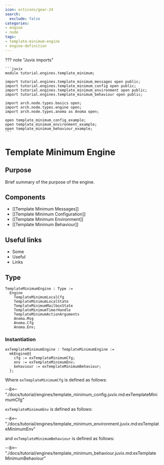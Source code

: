 ```yaml
---
icon: octicons/gear-24
search:
  exclude: false
categories:
- engine
- node
tags:
- template-minimum-engine
- engine-definition
---
```


??? note "Juvix imports"

    ```juvix
    module tutorial.engines.template_minimum;

    import tutorial.engines.template_minimum_messages open public;
    import tutorial.engines.template_minimum_config open public;
    import tutorial.engines.template_minimum_environment open public;
    import tutorial.engines.template_minimum_behaviour open public;

    import arch.node.types.basics open;
    import arch.node.types.engine open;
    import arch.node.types.anoma as Anoma open;

    open template_minimum_config_example;
    open template_minimum_environment_example;
    open template_minimum_behaviour_example;
    ```

# Template Minimum Engine

## Purpose

Brief summary of the purpose of the engine.

## Components

- [[Template Minimum Messages]]
- [[Template Minimum Configuration]]
- [[Template Minimum Environment]]
- [[Template Minimum Behaviour]]

## Useful links

- Some
- Useful
- Links

## Type

<!-- --8<-- [start:TemplateMinimumEngine] -->
```juvix
TemplateMinimumEngine : Type :=
  Engine
    TemplateMinimumLocalCfg
    TemplateMinimumLocalState
    TemplateMinimumMailboxState
    TemplateMinimumTimerHandle
    TemplateMinimumActionArguments
    Anoma.Msg
    Anoma.Cfg
    Anoma.Env;
```
<!-- --8<-- [end:TemplateMinimumEngine] -->

### Instantiation

<!-- --8<-- [start:exTemplateMinimumEngine] -->
```juvix
exTemplateMinimumEngine : TemplateMinimumEngine :=
  mkEngine@{
    cfg := exTemplateMinimumCfg;
    env := exTemplateMinimumEnv;
    behaviour := exTemplateMinimumBehaviour;
  };
```
<!-- --8<-- [end:exTemplateMinimumEngine] -->

Where `exTemplateMinimumCfg` is defined as follows:

--8<-- "./docs/tutorial/engines/template_minimum_config.juvix.md:exTemplateMinimumCfg"

`exTemplateMinimumEnv` is defined as follows:

--8<-- "./docs/tutorial/engines/template_minimum_environment.juvix.md:exTemplateMinimumEnv"

and `exTemplateMinimumBehaviour` is defined as follows:

--8<-- "./docs/tutorial/engines/template_minimum_behaviour.juvix.md:exTemplateMinimumBehaviour"

